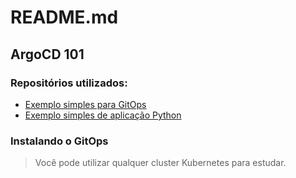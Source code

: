 # README.md

## ArgoCD 101

### Repositórios utilizados:
- [Exemplo simples para GitOps](https://gitlab.com/robertsilvatech/sample-gitops-example-dev-team)
- [Exemplo simples de aplicação Python](https://gitlab.com/robertsilvatech/sample-python-application)

### Instalando o GitOps

> Você pode utilizar qualquer cluster Kubernetes para estudar.  

